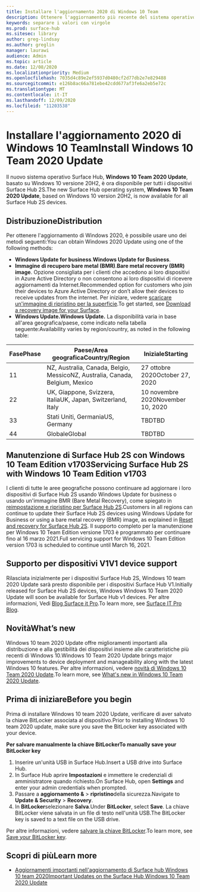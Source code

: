 ```yaml
---
title: Installare l'aggiornamento 2020 di Windows 10 Team
description: Ottenere l'aggiornamento più recente del sistema operativo Surface Hub, Windows 10 team 2020 Update.
keywords: separare i valori con virgole
ms.prod: surface-hub
ms.sitesec: library
author: greg-lindsay
ms.author: greglin
manager: laurawi
audience: Admin
ms.topic: article
ms.date: 12/08/2020
ms.localizationpriority: Medium
ms.openlocfilehash: 7035d4c89e2ef5937d0480cf2d77db2e7e829488
ms.sourcegitcommit: e126b8ac66a781ebe42cdd677af3fe6a2eb5e72c
ms.translationtype: MT
ms.contentlocale: it-IT
ms.lasthandoff: 12/09/2020
ms.locfileid: "11203538"
---
```

# <span data-ttu-id="3f491-104">Installare l'aggiornamento 2020 di Windows 10 Team</span><span class="sxs-lookup"><span data-stu-id="3f491-104">Install Windows 10 Team 2020 Update</span></span> 

<span data-ttu-id="3f491-105">Il nuovo sistema operativo Surface Hub, **Windows 10 Team 2020 Update**, basato su Windows 10 versione 20H2, è ora disponibile per tutti i dispositivi Surface Hub 2S.</span><span class="sxs-lookup"><span data-stu-id="3f491-105">The new Surface Hub operating system, **Windows 10 Team 2020 Update**, based on Windows 10 version 20H2, is now available for all Surface Hub 2S devices.</span></span>  

## <span data-ttu-id="3f491-106">Distribuzione</span><span class="sxs-lookup"><span data-stu-id="3f491-106">Distribution</span></span>

<span data-ttu-id="3f491-107">Per ottenere l'aggiornamento di Windows 2020, è possibile usare uno dei metodi seguenti:</span><span class="sxs-lookup"><span data-stu-id="3f491-107">You can obtain Windows 2020 Update using one of the following methods:</span></span>

- <span data-ttu-id="3f491-108">**Windows Update for business**.</span><span class="sxs-lookup"><span data-stu-id="3f491-108">**Windows Update for Business**.</span></span>
- <span data-ttu-id="3f491-109">**Immagine di recupero bare metal (BMR)**.</span><span class="sxs-lookup"><span data-stu-id="3f491-109">**Bare metal recovery (BMR) image**.</span></span> <span data-ttu-id="3f491-110">Opzione consigliata per i clienti che accedono ai loro dispositivi in Azure Active Directory o non consentono ai loro dispositivi di ricevere aggiornamenti da Internet.</span><span class="sxs-lookup"><span data-stu-id="3f491-110">Recommended option for customers who join their devices to Azure Active Directory or don’t allow their devices to receive updates from the internet.</span></span> <span data-ttu-id="3f491-111">Per iniziare, vedere [scaricare un'immagine di ripristino per la superficie](https://support.microsoft.com/surfacerecoveryimage).</span><span class="sxs-lookup"><span data-stu-id="3f491-111">To get started, see [Download a recovery image for your Surface](https://support.microsoft.com/surfacerecoveryimage).</span></span>
- **<span data-ttu-id="3f491-112">Windows Update.</span><span class="sxs-lookup"><span data-stu-id="3f491-112">Windows Update.</span></span>** <span data-ttu-id="3f491-113">La disponibilità varia in base all'area geografica/paese, come indicato nella tabella seguente:</span><span class="sxs-lookup"><span data-stu-id="3f491-113">Availability varies by region/country, as noted in the following table:</span></span>

| <span data-ttu-id="3f491-114">Fase</span><span class="sxs-lookup"><span data-stu-id="3f491-114">Phase</span></span> | <span data-ttu-id="3f491-115">Paese/Area geografica</span><span class="sxs-lookup"><span data-stu-id="3f491-115">Country/Region</span></span>                         | <span data-ttu-id="3f491-116">Iniziale</span><span class="sxs-lookup"><span data-stu-id="3f491-116">Starting</span></span>          |
| ----- | -------------------------------------- | ----------------- |
| <span data-ttu-id="3f491-117">1</span><span class="sxs-lookup"><span data-stu-id="3f491-117">1</span></span>     | <span data-ttu-id="3f491-118">NZ, Australia, Canada, Belgio, Messico</span><span class="sxs-lookup"><span data-stu-id="3f491-118">NZ, Australia, Canada, Belgium, Mexico</span></span> | <span data-ttu-id="3f491-119">27 ottobre 2020</span><span class="sxs-lookup"><span data-stu-id="3f491-119">October 27, 2020</span></span>  |
| <span data-ttu-id="3f491-120">2</span><span class="sxs-lookup"><span data-stu-id="3f491-120">2</span></span>     | <span data-ttu-id="3f491-121">UK, Giappone, Svizzera, Italia</span><span class="sxs-lookup"><span data-stu-id="3f491-121">UK, Japan, Switzerland, Italy</span></span>          | <span data-ttu-id="3f491-122">10 novembre 2020</span><span class="sxs-lookup"><span data-stu-id="3f491-122">November 10, 2020</span></span> |
| <span data-ttu-id="3f491-123">3</span><span class="sxs-lookup"><span data-stu-id="3f491-123">3</span></span>     | <span data-ttu-id="3f491-124">Stati Uniti, Germania</span><span class="sxs-lookup"><span data-stu-id="3f491-124">US, Germany</span></span>                            | <span data-ttu-id="3f491-125">TBD</span><span class="sxs-lookup"><span data-stu-id="3f491-125">TBD</span></span> |
| <span data-ttu-id="3f491-126">4</span><span class="sxs-lookup"><span data-stu-id="3f491-126">4</span></span>     | <span data-ttu-id="3f491-127">Globale</span><span class="sxs-lookup"><span data-stu-id="3f491-127">Global</span></span>                                 | <span data-ttu-id="3f491-128">TBD</span><span class="sxs-lookup"><span data-stu-id="3f491-128">TBD</span></span>  |

## <span data-ttu-id="3f491-129">Manutenzione di Surface Hub 2S con Windows 10 Team Edition v1703</span><span class="sxs-lookup"><span data-stu-id="3f491-129">Servicing Surface Hub 2S with Windows 10 Team Edition v1703</span></span> 

<span data-ttu-id="3f491-130">I clienti di tutte le aree geografiche possono continuare ad aggiornare i loro dispositivi di Surface Hub 2S usando Windows Update for business o usando un'immagine BMR (Bare Metal Recovery), come spiegato in [reimpostazione e ripristino per Surface Hub 2S](surface-hub-2s-recover-reset.md).</span><span class="sxs-lookup"><span data-stu-id="3f491-130">Customers in all regions can continue to update their Surface Hub 2S devices using Windows Update for Business or using a bare metal recovery (BMR) image, as explained in [Reset and recovery for Surface Hub 2S](surface-hub-2s-recover-reset.md).</span></span> <span data-ttu-id="3f491-131">Il supporto completo per la manutenzione per Windows 10 Team Edition versione 1703 è programmato per continuare fino al 16 marzo 2021.</span><span class="sxs-lookup"><span data-stu-id="3f491-131">Full servicing support for Windows 10 Team Edition version 1703 is scheduled to continue until March 16, 2021.</span></span>


## <span data-ttu-id="3f491-132">Supporto per dispositivi V1</span><span class="sxs-lookup"><span data-stu-id="3f491-132">V1 device support</span></span> 

<span data-ttu-id="3f491-133">Rilasciata inizialmente per i dispositivi Surface Hub 2S, Windows 10 team 2020 Update sarà presto disponibile per i dispositivi Surface Hub V1.</span><span class="sxs-lookup"><span data-stu-id="3f491-133">Initially released for Surface Hub 2S devices, Windows Windows 10 Team 2020 Update will soon be available for Surface Hub v1 devices.</span></span> <span data-ttu-id="3f491-134">Per altre informazioni, Vedi [Blog Surface it Pro](https://techcommunity.microsoft.com/t5/surface-it-pro-blog/surface-hub-windows-10-team-2020-update-available-october-27/ba-p/1810739).</span><span class="sxs-lookup"><span data-stu-id="3f491-134">To learn more, see [Surface IT Pro Blog](https://techcommunity.microsoft.com/t5/surface-it-pro-blog/surface-hub-windows-10-team-2020-update-available-october-27/ba-p/1810739).</span></span>
 
## <span data-ttu-id="3f491-135">Novità</span><span class="sxs-lookup"><span data-stu-id="3f491-135">What’s new</span></span>

<span data-ttu-id="3f491-136">Windows 10 team 2020 Update offre miglioramenti importanti alla distribuzione e alla gestibilità dei dispositivi insieme alle caratteristiche più recenti di Windows 10.</span><span class="sxs-lookup"><span data-stu-id="3f491-136">Windows 10 Team 2020 Update brings major improvements to device deployment and manageability along with the latest Windows 10 features.</span></span> <span data-ttu-id="3f491-137">Per altre informazioni, vedere [novità di Windows 10 Team 2020 Update](surface-hub-2020-update-whats-new.md).</span><span class="sxs-lookup"><span data-stu-id="3f491-137">To learn more, see [What's new in Windows 10 Team 2020 Update](surface-hub-2020-update-whats-new.md).</span></span>
 
## <span data-ttu-id="3f491-138">Prima di iniziare</span><span class="sxs-lookup"><span data-stu-id="3f491-138">Before you begin</span></span>

<span data-ttu-id="3f491-139">Prima di installare Windows 10 team 2020 Update, verificare di aver salvato la chiave BitLocker associata al dispositivo.</span><span class="sxs-lookup"><span data-stu-id="3f491-139">Prior to installing Windows 10 team 2020 update, make sure you save the BitLocker key associated with your device.</span></span> 

**<span data-ttu-id="3f491-140">Per salvare manualmente la chiave BitLocker</span><span class="sxs-lookup"><span data-stu-id="3f491-140">To manually save your BitLocker key</span></span>**

1. <span data-ttu-id="3f491-141">Inserire un'unità USB in Surface Hub.</span><span class="sxs-lookup"><span data-stu-id="3f491-141">Insert a USB drive into Surface Hub.</span></span>
2. <span data-ttu-id="3f491-142">In Surface Hub aprire **Impostazioni** e immettere le credenziali di amministratore quando richiesto.</span><span class="sxs-lookup"><span data-stu-id="3f491-142">On Surface Hub, open **Settings** and enter your admin credentials when prompted.</span></span>
3. <span data-ttu-id="3f491-143">Passare a **aggiornamento &**  >  **ripristino**della sicurezza.</span><span class="sxs-lookup"><span data-stu-id="3f491-143">Navigate to **Update & Security** > **Recovery**.</span></span>
4. <span data-ttu-id="3f491-144">In **BitLocker**selezionare **Salva**.</span><span class="sxs-lookup"><span data-stu-id="3f491-144">Under **BitLocker**, select **Save**.</span></span> <span data-ttu-id="3f491-145">La chiave BitLocker viene salvata in un file di testo nell'unità USB.</span><span class="sxs-lookup"><span data-stu-id="3f491-145">The BitLocker key is saved to a text file on the USB drive.</span></span>

<span data-ttu-id="3f491-146">Per altre informazioni, vedere [salvare la chiave BitLocker](save-bitlocker-key-surface-hub.md).</span><span class="sxs-lookup"><span data-stu-id="3f491-146">To learn more, see [Save your BitLocker key](save-bitlocker-key-surface-hub.md).</span></span>

## <span data-ttu-id="3f491-147">Scopri di più</span><span class="sxs-lookup"><span data-stu-id="3f491-147">Learn more</span></span>

- [<span data-ttu-id="3f491-148">Aggiornamenti importanti nell'aggiornamento di Surface hub Windows 10 team 2020</span><span class="sxs-lookup"><span data-stu-id="3f491-148">Important Updates on the Surface Hub Windows 10 Team 2020 Update</span></span>](https://techcommunity.microsoft.com/t5/surface-it-pro-blog/important-updates-on-the-surface-hub-windows-10-team-2020-update/ba-p/1960897)
